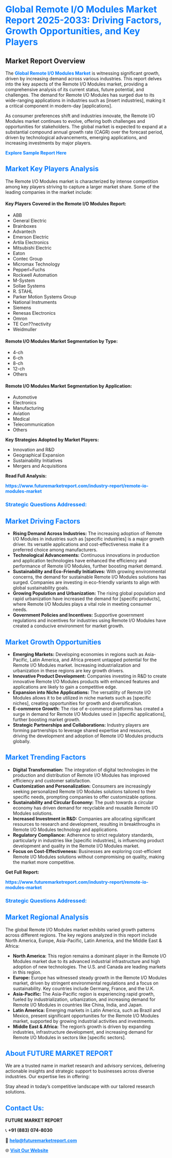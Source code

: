 <h1 style="color: #007BFF;">Global Remote I/O Modules Market Report 2025-2033: Driving Factors, Growth Opportunities, and Key Players</h1>

<section id="overview">
<h2>Market Report Overview</h2>
<p>The <a href="https://www.futuremarketreport.com/industry-report/remote-io-modules-market" style="color: #007BFF; text-decoration: none;"><strong>Global Remote I/O Modules Market</strong></a> is witnessing significant growth, driven by increasing demand across various industries. This report delves into the key aspects of the Remote I/O Modules market, providing a comprehensive analysis of its current status, future potential, and challenges. The demand for Remote I/O Modules has surged due to its wide-ranging applications in industries such as [insert industries], making it a critical component in modern-day [applications].</p>
<p>As consumer preferences shift and industries innovate, the Remote I/O Modules market continues to evolve, offering both challenges and opportunities for stakeholders. The global market is expected to expand at a substantial compound annual growth rate (CAGR) over the forecast period, driven by technological advancements, emerging applications, and increasing investments by major players.</p>
</section>

<section id="overview">
<p><a href="https://www.futuremarketreport.com/request-sample/reportId=75170" style="color: #007BFF; text-decoration: none;"><strong>Explore Sample Report Here</strong></a></p>
</section>

<section id="key-players">
<h2 style="color: #007BFF;">Market Key Players Analysis</h2>
<p>The Remote I/O Modules market is characterized by intense competition among key players striving to capture a larger market share. Some of the leading companies in the market include:</p>
<h4>Key Players Covered in the Remote I/O Modules Report:</h4>
<ul><li>ABB</li><li>General Electric</li><li>Brainboxes</li><li>Advantech</li><li>Emerson Electric</li><li>Artila Electronics</li><li>Mitsubishi Electric</li><li>Eaton</li><li>Contec Group</li><li>Micromax Technology</li><li>Pepperl+Fuchs</li><li>Rockwell Automation</li><li>M-System</li><li>Sollae Systems</li><li>R. STAHL</li><li>Parker Motion Systems Group</li><li>National Instruments</li><li>Siemens</li><li>Renesas Electronics</li><li>Omron</li><li>TE Con??nectivity</li><li>Weidmuller</li></ul>
<h4>Remote I/O Modules Market Segmentation by Type:</h4>
<ul><li>4-ch</li><li>6-ch</li><li>8-ch</li><li>12-ch</li><li>Others</li></ul>

<h4>Remote I/O Modules Market Segmentation by Application:</h4>
<ul><li>Automotive</li><li>Electronics</li><li>Manufacturing</li><li>Aviation</li><li>Medical</li><li>Telecommunication</li><li>Others</li></ul>
<p><strong>Key Strategies Adopted by Market Players:</strong></p>
<ul>
<li>Innovation and R&D</li>
<li>Geographical Expansion</li>
<li>Sustainability Initiatives</li>
<li>Mergers and Acquisitions</li>
</ul>
</section>

<section>
<p><strong>Read Full Analysis: </strong></p><a href="https://www.futuremarketreport.com/industry-report/remote-io-modules-market" style="color: #007BFF; text-decoration: none;"><strong>https://www.futuremarketreport.com/industry-report/remote-io-modules-market</strong></a>
<h3 style="color: #007BFF;">Strategic Questions Addressed:</h3>
</section>

<section id="driving-factors">
<h2 style="color: #007BFF;">Market Driving Factors</h2>
<ul>
<li><strong>Rising Demand Across Industries:</strong> The increasing adoption of Remote I/O Modules in industries such as [specific industries] is a major growth driver. Its versatile applications and cost-effectiveness make it a preferred choice among manufacturers.</li>
<li><strong>Technological Advancements:</strong> Continuous innovations in production and application technologies have enhanced the efficiency and performance of Remote I/O Modules, further boosting market demand.</li>
<li><strong>Sustainability and Eco-Friendly Initiatives:</strong> With growing environmental concerns, the demand for sustainable Remote I/O Modules solutions has surged. Companies are investing in eco-friendly variants to align with global sustainability goals.</li>
<li><strong>Growing Population and Urbanization:</strong> The rising global population and rapid urbanization have increased the demand for [specific products], where Remote I/O Modules plays a vital role in meeting consumer needs.</li>
<li><strong>Government Policies and Incentives:</strong> Supportive government regulations and incentives for industries using Remote I/O Modules have created a conducive environment for market growth.</li>
</ul>
</section>

<section id="growth-opportunities">
<h2 style="color: #007BFF;">Market Growth Opportunities</h2>
<ul>
<li><strong>Emerging Markets:</strong> Developing economies in regions such as Asia-Pacific, Latin America, and Africa present untapped potential for the Remote I/O Modules market. Increasing industrialization and urbanization in these regions are key growth drivers.</li>
<li><strong>Innovative Product Development:</strong> Companies investing in R&D to create innovative Remote I/O Modules products with enhanced features and applications are likely to gain a competitive edge.</li>
<li><strong>Expansion into Niche Applications:</strong> The versatility of Remote I/O Modules allows it to be utilized in niche markets such as [specific niches], creating opportunities for growth and diversification.</li>
<li><strong>E-commerce Growth:</strong> The rise of e-commerce platforms has created a surge in demand for Remote I/O Modules used in [specific applications], further boosting market growth.</li>
<li><strong>Strategic Partnerships and Collaborations:</strong> Industry players are forming partnerships to leverage shared expertise and resources, driving the development and adoption of Remote I/O Modules products globally.</li>
</ul>
</section>

<section id="trending-factors">
<h2 style="color: #007BFF;">Market Trending Factors</h2>
<ul>
<li><strong>Digital Transformation:</strong> The integration of digital technologies in the production and distribution of Remote I/O Modules has improved efficiency and customer satisfaction.</li>
<li><strong>Customization and Personalization:</strong> Consumers are increasingly seeking personalized Remote I/O Modules solutions tailored to their specific needs, prompting companies to offer customizable options.</li>
<li><strong>Sustainability and Circular Economy:</strong> The push towards a circular economy has driven demand for recyclable and reusable Remote I/O Modules solutions.</li>
<li><strong>Increased Investment in R&D:</strong> Companies are allocating significant resources to research and development, resulting in breakthroughs in Remote I/O Modules technology and applications.</li>
<li><strong>Regulatory Compliance:</strong> Adherence to strict regulatory standards, particularly in industries like [specific industries], is influencing product development and quality in the Remote I/O Modules market.</li>
<li><strong>Focus on Cost-Effectiveness:</strong> Businesses are exploring cost-efficient Remote I/O Modules solutions without compromising on quality, making the market more competitive.</li>
</ul>
</section>

<section>
<p><strong>Get Full Report: </strong></p><a href="https://www.futuremarketreport.com/industry-report/remote-io-modules-market" style="color: #007BFF; text-decoration: none;"><strong>https://www.futuremarketreport.com/industry-report/remote-io-modules-market</strong></a>
<h3 style="color: #007BFF;">Strategic Questions Addressed:</h3>
</section>


<section id="regional-analysis">
<h2 style="color: #007BFF;">Market Regional Analysis</h2>
<p>The global Remote I/O Modules market exhibits varied growth patterns across different regions. The key regions analyzed in this report include North America, Europe, Asia-Pacific, Latin America, and the Middle East & Africa:</p>
<ul>
<li><strong>North America:</strong> This region remains a dominant player in the Remote I/O Modules market due to its advanced industrial infrastructure and high adoption of new technologies. The U.S. and Canada are leading markets in this region.</li>
<li><strong>Europe:</strong> Europe has witnessed steady growth in the Remote I/O Modules market, driven by stringent environmental regulations and a focus on sustainability. Key countries include Germany, France, and the U.K.</li>
<li><strong>Asia-Pacific:</strong> The Asia-Pacific region is experiencing rapid growth, fueled by industrialization, urbanization, and increasing demand for Remote I/O Modules in countries like China, India, and Japan.</li>
<li><strong>Latin America:</strong> Emerging markets in Latin America, such as Brazil and Mexico, present significant opportunities for the Remote I/O Modules market, supported by growing industrial activities and investments.</li>
<li><strong>Middle East & Africa:</strong> The region’s growth is driven by expanding industries, infrastructure development, and increasing demand for Remote I/O Modules in sectors like [specific sectors].</li>
</ul>
</section>

<footer>
<h2 style="color: #007BFF;">About FUTURE MARKET REPORT</h2>
<p>We are a trusted name in market research and advisory services, delivering actionable insights and strategic support to businesses across diverse industries. Our expertise lies in offering:</p>

<p>Stay ahead in today’s competitive landscape with our tailored research solutions.</p>

<h2 style="color: #007BFF;">Contact Us:</h2>
<p><strong>FUTURE MARKET REPORT</strong></p>
<p>📞 <strong>+91 (883) 074-8030</strong></p>
<p>📧 <strong><a href="mailto:help@futuremarketreport.com" style="color: #007BFF;">help@futuremarketreport.com</a></strong></p>
<p>🌐 <strong><a href="https://www.futuremarketreport.com/" style="color: #007BFF;">Visit Our Website</a></strong></p>
</footer>